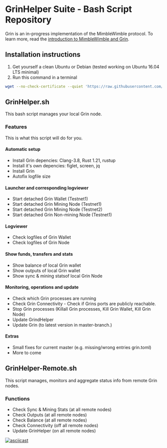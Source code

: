 # GrinHelper Suite - Bash Script Repository

Grin is an in-progress implementation of the MimbleWimble protocol. To learn more, read the [introduction to MimbleWimble and Grin](https://github.com/mimblewimble/grin/blob/master/doc/intro.md).

## Installation instructions

1. Get yourself a clean Ubuntu or Debian (tested working on Ubuntu 16.04 LTS minimal)
2. Run this command in a terminal

```bash
wget --no-check-certificate --quiet 'https://raw.githubusercontent.com/dewdeded/GrinHelper/master/Install.sh' > /dev/null 2> /dev/null && bash Install.sh
```

## GrinHelper.sh

This bash script manages your local Grin node.

### Features

This is what this script will do for you.

#### Automatic setup

- Install Grin depencies: Clang-3.8, Rust 1.21, rustup
- Install it's own depencies: figlet, screen, jq
- Install Grin
- Autofix logfile size

#### Launcher and corresponding logviewer

- Start detached Grin Wallet (Testnet1)
- Start detached Grin Mining Node (Testnet1)
- Start detached Grin Mining Node (Testnet2)
- Start detached Grin Non-mining Node (Testnet1)

#### Logviewer

- Check logfiles of Grin Wallet
- Check logfiles of Grin Node

#### Show funds, transfers and stats

- Show balance of local Grin wallet
- Show outputs of local Grin wallet
- Show sync & mining statsof local Grin Node

#### Monitoring, operations and update

- Check which Grin processes are running
- Check Grin Connectivity - Check if Grins ports are publicly reachable.
- Stop Grin processes (Killall Grin processes, Kill Grin Wallet, Kill Grin Node)
- Update GrindHelper
- Update Grin (to latest version in master-branch.)

#### Extras

- Small fixes for current master (e.g. missing/wrong entries grin.toml)
- More to come

## GrinHelper-Remote.sh

This script manages, monitors and aggregate status info from remote Grin nodes.

### Functions

- Check Sync & Mining Stats (at all remote nodes)
- Check Outputs (at all remote nodes)
- Check Balance (at all remote nodes)
- Check Connectivity (off all remote nodes)
- Update GrinHelper (on all remote nodes)

[![asciicast](https://asciinema.org/a/tNSrjbW66g8ph043lKT7jxqdE.png)](https://asciinema.org/a/tNSrjbW66g8ph043lKT7jxqdE)
